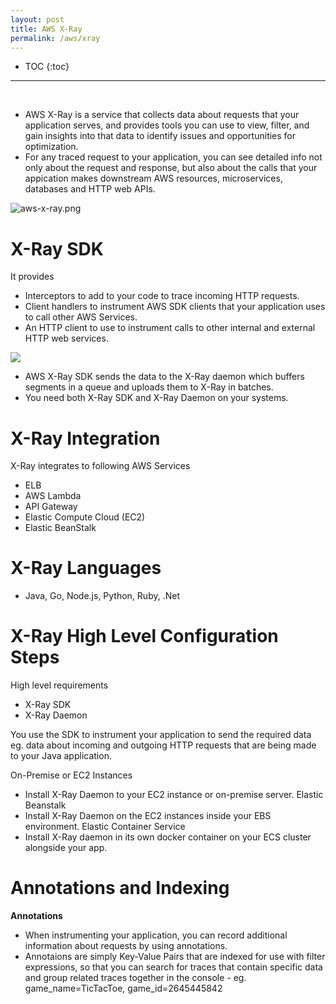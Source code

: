 ```yaml
---
layout: post
title: AWS X-Ray
permalink: /aws/xray
---
```


- TOC
{:toc}

<hr><br>

- AWS X-Ray is a service that collects data about requests that your application serves, and provides tools you can use to view, filter, and gain insights into that data to identify issues and opportunities for optimization.
- For any traced request to your application, you can see detailed info not only about the request and response, but also about the calls that your appication makes downstream AWS resources, microservices, databases and HTTP web APIs.

![aws-x-ray.png]({{site.cdn}}/aws/serverless/aws-x-ray.png)

# X-Ray SDK
It provides
- Interceptors to add to your code to trace incoming HTTP requests.
- Client handlers to instrument AWS SDK clients that your application uses to call other AWS Services.
- An HTTP client to use to instrument calls to other internal and external HTTP web services.

![]({{site.cdn}}/aws/serverless/x-ray-overview.png)

- AWS X-Ray SDK sends the data to the X-Ray daemon which buffers segments in a queue and uploads them to X-Ray in batches.
- You need both X-Ray SDK and X-Ray Daemon on your systems.

# X-Ray Integration
X-Ray integrates to following AWS Services
- ELB
- AWS Lambda
- API Gateway
- Elastic Compute Cloud (EC2)
- Elastic BeanStalk

# X-Ray Languages
- Java, Go, Node.js, Python, Ruby, .Net

# X-Ray High Level Configuration Steps
High level requirements
- X-Ray SDK
- X-Ray Daemon

You use the SDK to instrument your application to send the required data eg. data about incoming and outgoing HTTP requests that are being made to your Java application.

On-Premise or EC2 Instances
- Install X-Ray Daemon to your EC2 instance or on-premise server.
Elastic Beanstalk
- Install X-Ray Daemon on the EC2 instances inside your EBS environment.
Elastic Container Service
- Install X-Ray daemon in its own docker container on your ECS cluster alongside your app.

# Annotations and Indexing
**Annotations** 
- When instrumenting your application, you can record additional information about requests by using annotations.
- Annotaions are simply Key-Value Pairs that are indexed for use with filter expressions, so that you can search for traces that contain specific data and group related traces together in the console - eg. game_name=TicTacToe, game_id=2645445842

